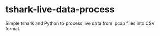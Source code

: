 # tshark-live-data-process
Simple tshark and Python to process live data from .pcap files into CSV format.
